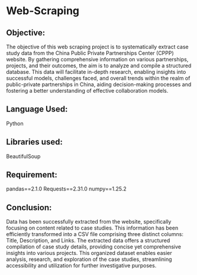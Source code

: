 # Web-Scraping

## Objective: 
The objective of this web scraping project is to systematically extract case study data from the China Public Private Partnerships Center (CPPP) website. By gathering comprehensive information on various partnerships, projects, and their outcomes, the aim is to analyze and compile a structured database. This data will facilitate in-depth research, enabling insights into successful models, challenges faced, and overall trends within the realm of public-private partnerships in China, aiding decision-making processes and fostering a better understanding of effective collaboration models.

## Language Used:
Python

## Libraries used:
BeautifulSoup

## Requirement:
pandas==2.1.0
Requests==2.31.0
numpy==1.25.2

## Conclusion:
Data has been successfully extracted from the website, specifically focusing on content related to case studies. This information has been efficiently transformed into a CSV file comprising three distinct columns: Title, Description, and Links. The extracted data offers a structured compilation of case study details, providing concise yet comprehensive insights into various projects. This organized dataset enables easier analysis, research, and exploration of the case studies, streamlining accessibility and utilization for further investigative purposes.
